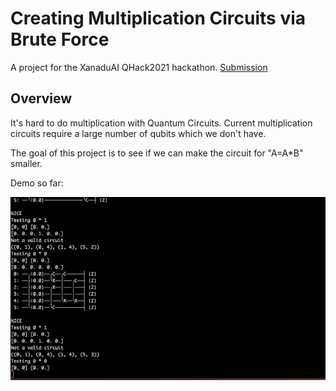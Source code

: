# Creating Multiplication Circuits via Brute Force

A project for the XanaduAI QHack2021 hackathon. [Submission](https://github.com/XanaduAI/QHack/issues/11)

## Overview

It's hard to do multiplication with Quantum Circuits. Current multiplication circuits require a large number of qubits which we don't have.

The goal of this project is to see if we can make the circuit for "A=A\*B" smaller.

Demo so far:

![alt](/mulbrute.gif)
